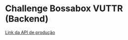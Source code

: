# Challenge Bossabox VUTTR (Backend)

[Link da API de produção](https://bossabox-vuttr-api.herokuapp.com/)
